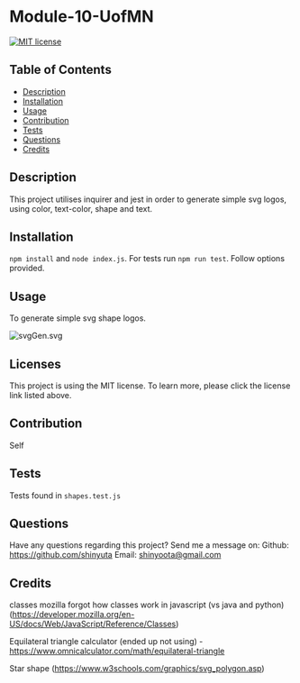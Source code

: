   # Module-10-UofMN
  [![MIT license](https://img.shields.io/badge/License-MIT-blue.svg)](https://mit-license.org/)

  ## Table of Contents
  - [Description](#description) 
  - [Installation](#Installation) 
  - [Usage](#usage) 
  - [Contribution](#contribution) 
  - [Tests](#tests) 
  - [Questions](#questions) 
  - [Credits](#credits) 

  ## Description 
  This project utilises inquirer and jest in order to generate simple svg logos, using color, text-color, shape and text.

  ## Installation 
  `npm install` and `node index.js`. For tests run `npm run test`. Follow options provided.

  ## Usage
  To generate simple svg shape logos.

  ![svgGen.svg](./svgGEN.gif)

  ## Licenses 
  
  This project is using the MIT license. To learn more, please click the license link listed above.

  ## Contribution 
  Self

  ## Tests 
  Tests found in `shapes.test.js`

  ## Questions 
  Have any questions regarding this project? 
  Send me a message on:
  Github: https://github.com/shinyuta 
  Email: shinyoota@gmail.com 

  ## Credits 
  classes mozilla forgot how classes work in javascript (vs java and python) (https://developer.mozilla.org/en-US/docs/Web/JavaScript/Reference/Classes)

  Equilateral triangle calculator (ended up not using) - https://www.omnicalculator.com/math/equilateral-triangle

  Star shape (https://www.w3schools.com/graphics/svg_polygon.asp)